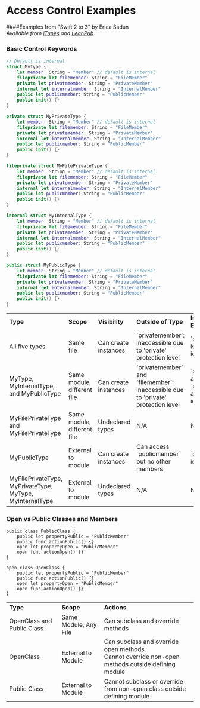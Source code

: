 # Access Control Examples
####Examples from "Swift 2 to 3" by Erica Sadun<br>*Available from [iTunes](https://itunes.apple.com/us/book/swift-from-two-to-three/id1154616188?ls=1&mt=11) and [LeanPub](https://leanpub.com/swift23)*

### Basic Control Keywords

```swift
// Default is internal
struct MyType {
    let member: String = "Member" // default is internal
    fileprivate let filemember: String = "FileMember"
    private let privatemember: String = "PrivateMember"
    internal let internalmember: String = "InternalMember"
    public let publicmember: String = "PublicMember"
    public init() {}
}

private struct MyPrivateType {
    let member: String = "Member" // default is internal
    fileprivate let filemember: String = "FileMember"
    private let privatemember: String = "PrivateMember"
    internal let internalmember: String = "InternalMember"
    public let publicmember: String = "PublicMember"
    public init() {}
}

fileprivate struct MyFilePrivateType {
    let member: String = "Member" // default is internal
    fileprivate let filemember: String = "FileMember"
    private let privatemember: String = "PrivateMember"
    internal let internalmember: String = "InternalMember"
    public let publicmember: String = "PublicMember"
    public init() {}
}

internal struct MyInternalType {
    let member: String = "Member" // default is internal
    fileprivate let filemember: String = "FileMember"
    private let privatemember: String = "PrivateMember"
    internal let internalmember: String = "InternalMember"
    public let publicmember: String = "PublicMember"
    public init() {}
}

public struct MyPublicType {
    let member: String = "Member" // default is internal
    fileprivate let filemember: String = "FileMember"
    private let privatemember: String = "PrivateMember"
    internal let internalmember: String = "InternalMember"
    public let publicmember: String = "PublicMember"
    public init() {}
}
```
<table>
<tr><td><b>Type</b></td><td><b>Scope</b></td><td><b>Visibility</b></td><td><b>Outside of Type</b></td><td><b>In Type Extension</b></td></tr>
<tr><td>All five types</td><td>Same file</td><td>Can create instances</td><td>`privatemember`: inaccessible due to 'private' protection level</td><td>`privatemember` is unresolved identifier</td></tr>
<tr><td>MyType, MyInternalType, and MyPublicType</td><td>Same module, different file</td><td>Can create instances</td><td>`privatemember` and `filemember`: inaccessible due to 'private' protection level</td><td>`privatemember` and `privatemember` are unresolved identifiers</td></tr>
<tr><td>MyFilePrivateType and MyFilePrivateType</td><td>Same module, different file</td><td>Undeclared types</td><td>N/A</td><td>N/A</td></tr>
<tr><td>MyPublicType</td><td>External to module</td><td>Can create instances</td><td>Can access `publicmember` but no other members</td><td>`publicmember` is visible</td></tr>
<tr><td>MyFilePrivateType, MyPrivateType, MyType, MyInternalType</td><td>External to module</td><td>Undeclared types</td><td>N/A</td><td>N/A</td></tr>
</table>

### Open vs Public Classes and Members

```
public class PublicClass {    public let propertyPublic = "PublicMember"    public func actionPublic() {}    open let propertyOpen = "PublicMember"    open func actionOpen() {}}open class OpenClass {    public let propertyPublic = "PublicMember"    public func actionPublic() {}    open let propertyOpen = "PublicMember"    open func actionOpen() {}}
```
<table>
<tr><td><b>Type</b></td><td><b>Scope</b></td><td><b>Actions</b></td></tr>
<tr><td>OpenClass and Public Class</td><td>Same Module, Any File</td><td>Can subclass and override methods</td></tr>
<tr><td>OpenClass</td><td>External to Module</td><td>Can subclass and override open methods.<br />Cannot override non-open methods outside defining module</td></tr>
<tr><td>Public Class</td><td>External to Module</td><td>Cannot subclass or override from non-open class outside defining module</td></tr>
</table>